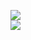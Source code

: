 [![](https://img.shields.io/badge/Made%20With-Github%20Spray-lightgrey.svg?style=for-the-badge&logo=github)](https://github.com/Annihil/github-spray#118)  
[![](https://i.imgur.com/2DrTn0Z.gif)](https://github.com/Annihil/github-spray)